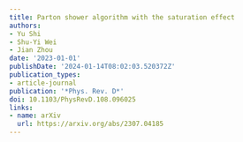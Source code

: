 ```yaml
---
title: Parton shower algorithm with the saturation effect
authors:
- Yu Shi
- Shu-Yi Wei
- Jian Zhou
date: '2023-01-01'
publishDate: '2024-01-14T08:02:03.520372Z'
publication_types:
- article-journal
publication: '*Phys. Rev. D*'
doi: 10.1103/PhysRevD.108.096025
links:
- name: arXiv
  url: https://arxiv.org/abs/2307.04185
---
```

